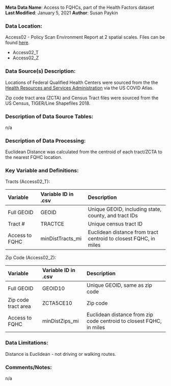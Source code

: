 **Meta Data Name**: Access to FQHCs, part of the Health Factors dataset  
**Last Modified**: January 5, 2021
**Author**: Susan Paykin 

### Data Location: 
Access02 - Policy Scan Environment Report at 2 spatial scales. Files can be found [here](https://github.com/GeoDaCenter/opioid-policy-scan/tree/master/Policy_Scan/data_final).
* Access02_T  
* Access02_Z  

### Data Source(s) Description:  
Locations of Federal Qualified Health Centers were sourced from the the [Health Resources and Services Administration](https://bphc.hrsa.gov/datareporting/index.html) via the US COVID Atlas. 

Zip code tract area (ZCTA) and Census Tract files were sourced from the US Census, TIGER/Line Shapefiles 2018. 

### Description of Data Source Tables: 
n/a

### Description of Data Processing: 
Euclidean Distance was calculated from the centroid of each tract/ZCTA to the nearest FQHC location.

### Key Variable and Definitions:

Tracts (Access02_T):

| Variable | Variable ID in .csv | Description |
|:---------|:--------------------|:------------|
| Full GEOID | GEOID | Unique GEOID, including state, county, and tract IDs |
| Tract # | TRACTCE | Unique census tract ID |
| Access to FQHC | minDistTracts_mi | Euclidean distance from tract centroid to closest FQHC, in miles |

Zip Code (Access02_Z):

| Variable | Variable ID in .csv | Description |
|:---------|:--------------------|:------------|
| Full GEOID | GEOID10 | Unique GEOID, same as zip code |
| Zip code tract area | ZCTA5CE10 | Zip code |
| Access to FQHC | minDistZips_mi | Euclidean distance from zip code centroid to closest FQHC, in miles |

### Data Limitations:
Distance is Euclidean - not driving or walking routes. 

### Comments/Notes:
n/a

